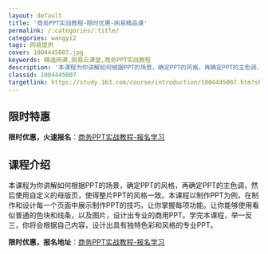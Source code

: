 ```yaml
---
layout: default
title: '商务PPT实战教程-限时优惠-网易精品课'
permalink: /:categories/:title/
categories: wangyi2
tags: 网易提供
cover: 1004445007.jpg
keywords: 精选网课,网易云课堂,商务PPT实战教程
description: '本课程为你讲解如何根据PPT的场景，确定PPT的风格，再确定PPT的主色调，然后使用自定义的母版页，使得整片PPT的风格'
classid: 1004445007
targetlink: https://study.163.com/course/introduction/1004445007.htm?share=1&shareId=1025206652&utm_campaign=share&utm_medium=iphoneShare&utm_source=&utm_u=1025206652
---
```


## 限时特惠

**限时优惠，火速报名**：[商务PPT实战教程-报名学习](https://study.163.com/course/introduction/1004445007.htm?share=1&shareId=1025206652&utm_campaign=share&utm_medium=iphoneShare&utm_source=&utm_u=1025206652)

## 课程介绍

本课程为你讲解如何根据PPT的场景，确定PPT的风格，再确定PPT的主色调，然后使用自定义的母版页，使得整片PPT的风格一致。本课程以制作PPT为例，在制作和设计每一个页面中展示制作PPT的技巧，让你掌握每项功能。让你能够使用看似普通的色块和线条，以及图片，设计出专业的商用PPT。学完本课程，举一反三，你将会根据自己内容，设计出具有独特色彩和风格的专业PPT。

**限时优惠，报名地址**：[商务PPT实战教程-报名学习](https://study.163.com/course/introduction/1004445007.htm?share=1&shareId=1025206652&utm_campaign=share&utm_medium=iphoneShare&utm_source=&utm_u=1025206652)

